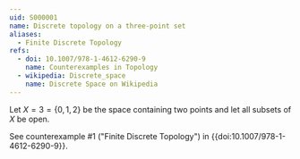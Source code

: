 ```yaml
---
uid: S000001
name: Discrete topology on a three-point set
aliases:
  - Finite Discrete Topology
refs:
  - doi: 10.1007/978-1-4612-6290-9
    name: Counterexamples in Topology
  - wikipedia: Discrete_space
    name: Discrete Space on Wikipedia
---
```

Let $X=3=\{0,1,2\}$ be the space containing two points and
let all subsets of $X$ be open.

See counterexample #1 ("Finite Discrete Topology")
in {{doi:10.1007/978-1-4612-6290-9}}.
